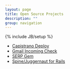 ```yaml
---
layout: page
title: Open Source Projects
description: ""
group: navigation
---
```

{% include JB/setup %}

* [Capistrano Deploy](http://sbusso.github.com/capistrano_vps)
* [Gmail Incoming Check](http://sbusso.github.com/gmail_incoming)
* [SERP Gem](http://sbusso.github.com/serp)
* [Spine/Juggernaut for Rails](http://sbusso.github.com/spine-juggernaut-rails)